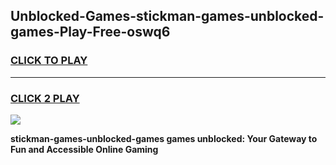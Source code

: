 
## Unblocked-Games-stickman-games-unblocked-games-Play-Free-oswq6
<h3>
<a href="https://premium76.site?title=stickman-games-unblocked-games&ref=23A">CLICK TO PLAY</a></h3>
<hr>

<h3>
<a href="https://premium76.site?title=stickman-games-unblocked-games&ref=23A">CLICK 2 PLAY</a>
  
</h3>

<a href="https://premium76.site?title=stickman-games-unblocked-games&ref=23A"><img src="https://clearcache.store/games.png"></a>


**stickman-games-unblocked-games games unblocked: Your Gateway to Fun and Accessible Online Gaming**
